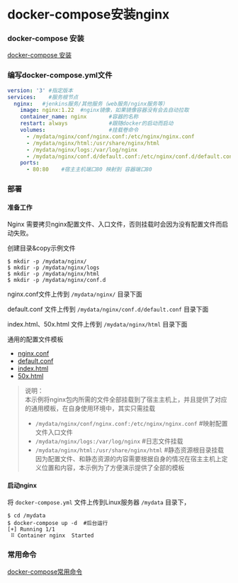 # docker-compose安装nginx

### docker-compose 安装

[docker-compose 安装](../manual/docker-compose-run-command.md)

### 编写docker-compose.yml文件

```yml
version: '3' #指定版本
services:    #服务根节点
  nginx:   #jenkins服务/其他服务（web服务/nginx服务等）
    image: nginx:1.22  #nginx镜像，如果镜像容器没有会去自动拉取
    container_name: nginx       #容器的名称
    restart: always             #跟随docker的启动而启动
    volumes:                    #挂载卷命令
      - /mydata/nginx/conf/nginx.conf:/etc/nginx/nginx.conf              #映射配置文件入口文件
      - /mydata/nginx/html:/usr/share/nginx/html                         #静态资源根目录挂载
      - /mydata/nginx/logs:/var/log/nginx                                #日志文件挂载
      - /mydata/nginx/conf.d/default.conf:/etc/nginx/conf.d/default.conf #映射配置文件  
    ports:
      - 80:80    #宿主主机端口80 映射到 容器端口80
```

### 部署

#### 准备工作
Nginx 需要拷贝nginx配置文件、入口文件，否则挂载时会因为没有配置文件而启动失败。

创建目录&copy示例文件  

```shell
$ mkdir -p /mydata/nginx/
$ mkdir -p /mydata/nginx/logs
$ mkdir -p /mydata/nginx/html
$ mkdir -p /mydata/nginx/conf.d
```
nginx.conf文件上传到 `/mydata/nginx/` 目录下面

default.conf 文件上传到 `/mydata/nginx/conf.d/default.conf` 目录下面

index.html、50x.html 文件上传到 `/mydata/nginx/html` 目录下面

通用的配置文件模板 

* [nginx.conf](nginx/conf/nginx.conf)
* [default.conf](nginx/conf.d/default.conf)
* [index.html](nginx/html/index.html)
* [50x.html](nginx/html/50x.html)

> 说明：  
> 本示例将nginx包内所需的文件全部挂载到了宿主主机上，并且提供了对应的通用模板，在自身使用环境中，其实只需挂载
> * `/mydata/nginx/conf/nginx.conf:/etc/nginx/nginx.conf`  #映射配置文件入口文件  
> * `/mydata/nginx/logs:/var/log/nginx`                    #日志文件挂载  
> * `/mydata/nginx/html:/usr/share/nginx/html`             #静态资源根目录挂载  
> 因为配置文件、和静态资源的内容需要根据自身的情况在宿主主机上定义位置和内容，本示例为了方便演示提供了全部的模板

#### 启动nginx

将 `docker-compose.yml` 文件上传到Linux服务器 `/mydata` 目录下，

```
$ cd /mydata
$ docker-compose up -d  #后台运行
[+] Running 1/1
 ⠿ Container nginx  Started   
```

### 常用命令

[docker-compose常用命令](./docker-compose-common-command.md)
